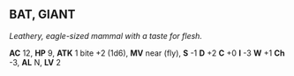 ## BAT, GIANT

_Leathery, eagle-sized mammal with a taste for flesh._

**AC** 12, **HP** 9, **ATK** 1 bite +2 (1d6), **MV** near (fly), **S** -1 **D** +2 **C** +0 **I** -3 **W** +1 **Ch** -3, **AL** N, **LV** 2

